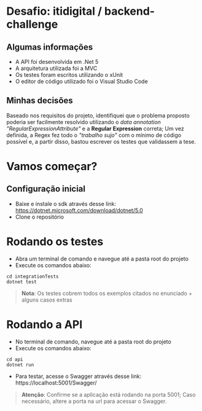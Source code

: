 # Desafio: itidigital / backend-challenge

## Algumas informações
* A API foi desenvolvida em .Net 5
* A arquitetura utilizada foi a MVC
* Os testes foram escritos utilizando o xUnit
* O editor de código utilizado foi o Visual Studio Code

## Minhas decisões
Baseado nos requisitos do projeto, identifiquei que o problema proposto poderia ser facilmente resolvido utilizando o _data annotation "RegularExpressionAttribute"_ e a **Regular Expression** correta; Um vez definida, a Regex fez todo o _"trabalho sujo"_ com o mínimo de código possível e, a partir disso, bastou escrever os testes que validassem a tese.

# Vamos começar? 

## Configuração inicial
* Baixe e instale o sdk através desse link: https://dotnet.microsoft.com/download/dotnet/5.0
* Clone o repositório
  
# Rodando os testes
* Abra um terminal de comando e navegue até a pasta root do projeto
* Execute os comandos abaixo:
```
cd integrationTests
dotnet test
```
> **Nota**: Os testes cobrem todos os exemplos citados no enunciado + alguns casos extras
 
# Rodando a API
* No terminal de comando, navegue até a pasta root do projeto
* Execute os comandos abaixo:
```
cd api
dotnet run
```
* Para testar, acesse o Swagger através desse link: https://localhost:5001/Swagger/
> **Atenção**: Confirme se a aplicação está rodando na porta 5001; Caso necessário, altere a porta na url para acessar o Swagger.

